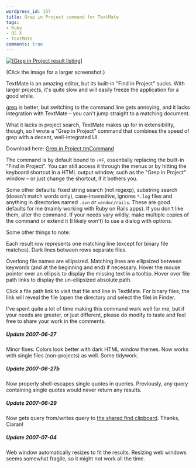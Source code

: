 ```yaml
---
wordpress_id: 157
title: Grep in Project command for TextMate
tags:
- Ruby
- OS X
- TextMate
comments: true
---
```

<a href="https://henrik.nyh.se/uploads/grep-in-project.png"><img src="https://henrik.nyh.se/uploads/grep-in-project_mini.png" alt="[Grep in Project result listing]" /></a>

(Click the image for a larger screenshot.)

TextMate is an amazing editor, but its built-in "Find in Project" sucks. With larger projects, it's quite slow and will easily freeze the application for a good while.

<a href="http://en.wikipedia.org/wiki/Grep">grep</a> is better, but switching to the command line gets annoying, and it lacks integration with TextMate – you can't jump straight to a matching document.

What it lacks in project search, TextMate makes up for in extensibility, though, so I wrote a "Grep in Project" command that combines the speed of grep with a decent, well-integrated UI.

<!--more-->

Download here: <a href="https://henrik.nyh.se/uploads/Grep%20in%20Project.tmCommand">Grep in Project.tmCommand</a>

The command is by default bound to <code>&#x21E7;&#x2318;F</code>, essentially replacing the built-in "Find in Project". You can still access it through the menus or by hitting the keyboard shortcut in a HTML output window, such as the "Grep in Project" window – or just change the shortcut, if it bothers you.

Some other defaults: fixed string search (not regexp), substring search (doesn't match words only), case-insensitive, ignores <code>*.log</code> files and anything in directories named <code>.svn</code> or <code>vendor/rails</code>. These are good defaults for me (mainly working with Ruby on Rails apps). If you don't like them, alter the command. If your needs vary wildly, make multiple copies of the command or extend it (I likely won't) to use a dialog with options.

Some other things to note:

Each result row represents one matching line (except for binary file matches). Dark lines between rows separate files.

Overlong file names are ellipsized. Matching lines are ellipsized between keywords (and at the beginning and end) if necessary. Hover the mouse pointer over an ellipsis to display the missing text in a tooltip. Hover over file path links to display the un-ellipsized absolute path.

Click a file path link to visit that file and line in TextMate. For binary files, the link will reveal the file (open the directory and select the file) in Finder.

I've spent quite a lot of time making this command work well for me, but if your needs are greater, or just different, please do modify to taste and feel free to share your work in the comments.

<div class="updated">
<h5>Update 2007-06-27</h5>

Minor fixes: Colors look better with dark HTML window themes. Now works with single files (non-projects) as well. Some tidywork.
</div>

<div class="updated">
<h5>Update 2007-06-27b</h5>

Now properly shell-escapes single quotes in queries. Previously, any query containing single quotes would never return any results.
</div>

<div class="updated">
<h5>Update 2007-06-29</h5>

Now gets query from/writes query to <a href="http://macromates.com/blog/2005/the-shared-find-clipboard/">the shared find clipboard</a>. Thanks, Ciaran!
</div>

<div class="updated">
<h5>Update 2007-07-04</h5>

Web window automatically resizes to fit the results. Resizing web windows seems somewhat fragile, so it might not work all the time.
</div>
